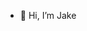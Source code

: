 - 👋 Hi, I’m Jake

<!---
jake-short-pop-menu/jake-short-pop-menu is a ✨ special ✨ repository because its `README.md` (this file) appears on your GitHub profile.
You can click the Preview link to take a look at your changes.
--->
